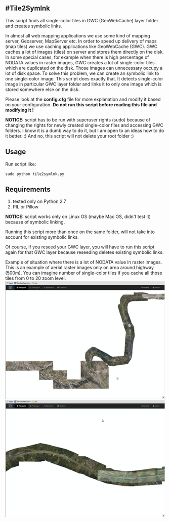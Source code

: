 #Tile2Symlnk
-----
This script finds all single-color tiles in GWC (GeoWebCache) layer folder and creates symbolic links. 


In almost all web mapping applications we use some kind of mapping server, Geoserver, MapServer etc. In order to speed up delivery of maps (map tiles) we use caching applications like GeoWebCache (GWC). GWC caches a lot of images (tiles) on server and stores them directly on the disk. In some special cases, for example when there is high percentage of NODATA values in raster images, GWC creates a lot of single-color tiles which are duplicated on the disk. Those images can unnecessary occupy a lot of disk space. To solve this problem, we can create an symbolic link to one single-color image.
This script does exactly that. It detects single-color image in particular GWC layer folder and links it to only one image which is stored somewhere else on the disk.

Please look at the **config.cfg** file for more explanation and modify it based on your configuration. **Do not run this script before reading this file and modifying it !**

**NOTICE:** script has to be run with superuser rights (sudo) because of changing the rights for newly created single-color files and accessing GWC folders. I know it is a dumb way to do it, but I am open to an ideas how to do it better. :) And no, this script will not delete your root folder :)

## Usage
Run script like:
```
sudo python tile2symlnk.py
```
## Requirements
1. tested only on Python 2.7
2. PIL or Pillow

**NOTICE:** script works only on Linux OS (maybe Mac OS, didn't test it) because of symbolic linking.

Running this script more than once on the same folder, will not take into account for existing symbolic links.

Of course, if you reseed your GWC layer, you will have to run this script again for that GWC layer because reseeding deletes existing symbolic links.

Example of situation where there is a lot of NODATA value in raster images. This is an example of aerial raster images only on area around highway (500m). You can imagine number of single-color tiles if you cache all those tiles from 0 to 20 zoom level.
![Screenshot1](Screenshot1.jpg)
![Screenshot2](Screenshot2.jpg)
